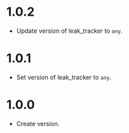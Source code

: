 # 1.0.2

* Update version of leak_tracker to `any`.

# 1.0.1

* Set version of leak_tracker to `any`.

# 1.0.0

* Create version.
